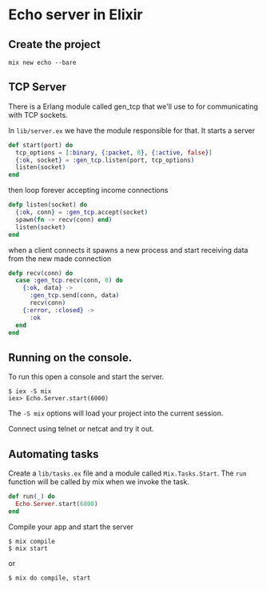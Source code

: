 # Echo server in Elixir

## Create the project

```
mix new echo --bare  
```

## TCP Server
There is a Erlang module called gen_tcp that we'll use to for communicating
with TCP sockets.

In ```lib/server.ex``` we have the module responsible for that. It starts
a server

```elixir
def start(port) do
  tcp_options = [:binary, {:packet, 0}, {:active, false}]
  {:ok, socket} = :gen_tcp.listen(port, tcp_options)
  listen(socket)
end
```

then loop forever accepting income connections

```elixir
defp listen(socket) do
  {:ok, conn} = :gen_tcp.accept(socket)
  spawn(fn -> recv(conn) end)
  listen(socket)
end
```

when a client connects it spawns a new process and start receiving data
from the new made connection

```elixir
defp recv(conn) do
  case :gen_tcp.recv(conn, 0) do
    {:ok, data} ->
      :gen_tcp.send(conn, data)
      recv(conn)
    {:error, :closed} ->
      :ok
  end
end
```

## Running on the console.
To run this open a console and start the server.

```
$ iex -S mix
iex> Echo.Server.start(6000)
```

The ```-S mix``` options will load your project into the current session.

Connect using telnet or netcat and try it out.

## Automating tasks
Create a ```lib/tasks.ex``` file and a module called ```Mix.Tasks.Start```. The
```run``` function will be called by mix when we invoke the task.

```elixir
def run(_) do
  Echo.Server.start(6000)
end
```

Compile your app and start the server

```
$ mix compile
$ mix start
```

or 
```
$ mix do compile, start
```
